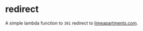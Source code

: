 # redirect

A simple lambda function to `301` redirect to [limeapartments.com](https://limeapartments.com).
